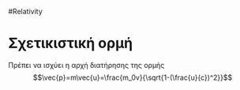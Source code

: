 #Relativity 
# Σχετικιστική ορμή
Πρέπει να ισχύει η αρχή διατήρησης της ορμής
$$\vec{p}=m\vec{u}=\frac{m_0v}{\sqrt{1-(\frac{u}{c})^2}}$$
